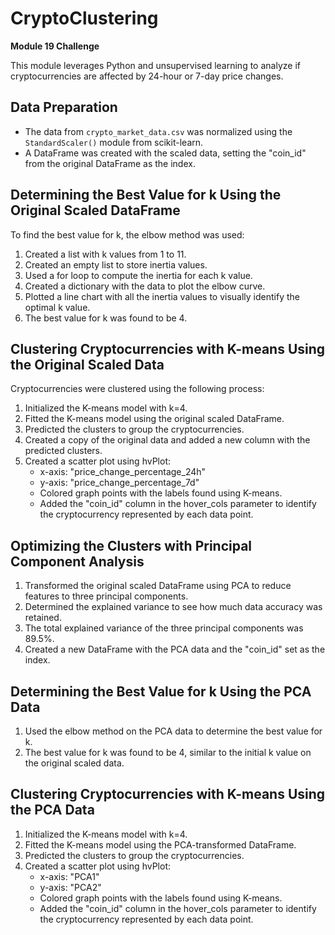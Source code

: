 # CryptoClustering

**Module 19 Challenge**

This module leverages Python and unsupervised learning to analyze if cryptocurrencies are affected by 24-hour or 7-day price changes.

## Data Preparation

- The data from `crypto_market_data.csv` was normalized using the `StandardScaler()` module from scikit-learn.
- A DataFrame was created with the scaled data, setting the "coin_id" from the original DataFrame as the index.

## Determining the Best Value for k Using the Original Scaled DataFrame

To find the best value for k, the elbow method was used:

1. Created a list with k values from 1 to 11.
2. Created an empty list to store inertia values.
3. Used a for loop to compute the inertia for each k value.
4. Created a dictionary with the data to plot the elbow curve.
5. Plotted a line chart with all the inertia values to visually identify the optimal k value.
6. The best value for k was found to be 4.

## Clustering Cryptocurrencies with K-means Using the Original Scaled Data

Cryptocurrencies were clustered using the following process:

1. Initialized the K-means model with k=4.
2. Fitted the K-means model using the original scaled DataFrame.
3. Predicted the clusters to group the cryptocurrencies.
4. Created a copy of the original data and added a new column with the predicted clusters.
5. Created a scatter plot using hvPlot:
   - x-axis: "price_change_percentage_24h"
   - y-axis: "price_change_percentage_7d"
   - Colored graph points with the labels found using K-means.
   - Added the "coin_id" column in the hover_cols parameter to identify the cryptocurrency represented by each data point.

## Optimizing the Clusters with Principal Component Analysis

1. Transformed the original scaled DataFrame using PCA to reduce features to three principal components.
2. Determined the explained variance to see how much data accuracy was retained.
3. The total explained variance of the three principal components was 89.5%.
4. Created a new DataFrame with the PCA data and the "coin_id" set as the index.

## Determining the Best Value for k Using the PCA Data

1. Used the elbow method on the PCA data to determine the best value for k.
2. The best value for k was found to be 4, similar to the initial k value on the original scaled data.

## Clustering Cryptocurrencies with K-means Using the PCA Data

1. Initialized the K-means model with k=4.
2. Fitted the K-means model using the PCA-transformed DataFrame.
3. Predicted the clusters to group the cryptocurrencies.
4. Created a scatter plot using hvPlot:
   - x-axis: "PCA1"
   - y-axis: "PCA2"
   - Colored graph points with the labels found using K-means.
   - Added the "coin_id" column in the hover_cols parameter to identify the cryptocurrency represented by each data point.














